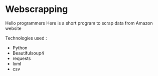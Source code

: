 # Webscrapping

Hello programmers
Here is a short program to scrap data from Amazon website

Technologies used :
* Python
* Beautifulsoup4
* requests
* lxml
* csv
